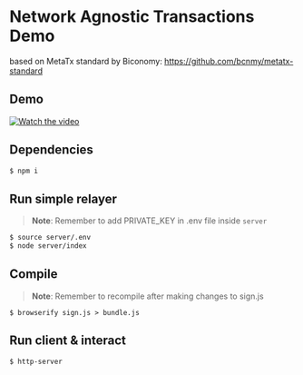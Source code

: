 # Network Agnostic Transactions Demo

based on MetaTx standard by Biconomy: https://github.com/bcnmy/metatx-standard

## Demo

[![Watch the video](https://img.youtube.com/vi/ETvnnZGQDDc/2.jpg)](https://youtu.be/ETvnnZGQDDc)

## Dependencies
```bash
$ npm i
```

## Run simple relayer
> __Note__: Remember to add PRIVATE_KEY in .env file inside `server`

```bash
$ source server/.env
$ node server/index
```

## Compile
> __Note__: Remember to recompile after making changes to sign.js
```
$ browserify sign.js > bundle.js
```

## Run client & interact
```
$ http-server
```

